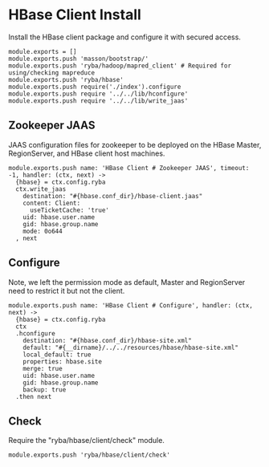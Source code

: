 
# HBase Client Install

Install the HBase client package and configure it with secured access.

    module.exports = []
    module.exports.push 'masson/bootstrap/'
    module.exports.push 'ryba/hadoop/mapred_client' # Required for using/checking mapreduce
    module.exports.push 'ryba/hbase'
    module.exports.push require('./index').configure
    module.exports.push require '../../lib/hconfigure'
    module.exports.push require '../../lib/write_jaas'

## Zookeeper JAAS

JAAS configuration files for zookeeper to be deployed on the HBase Master,
RegionServer, and HBase client host machines.

    module.exports.push name: 'HBase Client # Zookeeper JAAS', timeout: -1, handler: (ctx, next) ->
      {hbase} = ctx.config.ryba
      ctx.write_jaas
        destination: "#{hbase.conf_dir}/hbase-client.jaas"
        content: Client:
          useTicketCache: 'true'
        uid: hbase.user.name
        gid: hbase.group.name
        mode: 0o644
      , next

## Configure

Note, we left the permission mode as default, Master and RegionServer need to
restrict it but not the client.

    module.exports.push name: 'HBase Client # Configure', handler: (ctx, next) ->
      {hbase} = ctx.config.ryba
      ctx
      .hconfigure
        destination: "#{hbase.conf_dir}/hbase-site.xml"
        default: "#{__dirname}/../../resources/hbase/hbase-site.xml"
        local_default: true
        properties: hbase.site
        merge: true
        uid: hbase.user.name
        gid: hbase.group.name
        backup: true
      .then next

## Check

Require the "ryba/hbase/client/check" module.

    module.exports.push 'ryba/hbase/client/check'
